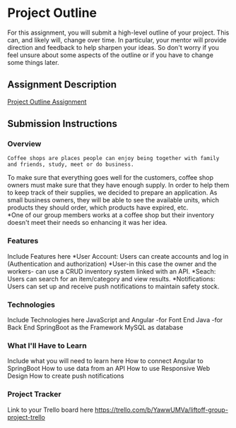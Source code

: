 # Project Outline
For this assignment, you will submit a high-level outline of your project. This can, and likely will, change over time. In particular, your mentor will provide direction and feedback to help sharpen your ideas. So don't worry if you feel unsure about some aspects of the outline or if you have to change some things later.

## Assignment Description
[Project Outline Assignment](https://education.launchcode.org/liftoff/modules/assignments/project-outline)

## Submission Instructions

### Overview
    Coffee shops are places people can enjoy being together with family and friends, study, meet or do business. 
To make sure that everything goes well for the customers, coffee shop owners must make sure that they have enough
supply. In order to help them to keep track of their supplies, we decided to prepare an application. As small business 
owners, they will be able to see the available units, which products they should order, which products have expired, etc.  
*One of our group members works at a coffee shop but their inventory doesn't meet their needs so enhancing it was her 
idea. 
### Features
Include Features here
*User Account: Users can create accounts and log in (Authentication and authorization)
*User-in this case the owner and the workers- can use a CRUD inventory system linked with an API. 
*Seach: Users can search for an item/category and view results. 
*Notifications: Users can set up and receive push notifications to maintain safety stock.  
### Technologies
Include Technologies here
JavaScript and Angular -for Font End
Java -for Back End 
SpringBoot as the Framework
MySQL as database 
### What I'll Have to Learn
Include what you will need to learn here
How to connect Angular to SpringBoot 
How to use data from an API 
How to use Responsive Web Design 
How to create push notifications 
### Project Tracker
Link to your Trello board here
https://trello.com/b/YawwUMVa/liftoff-group-project-trello
